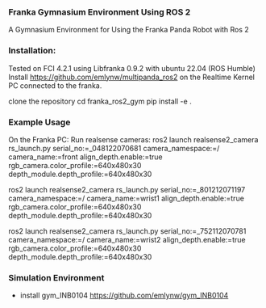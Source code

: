 ### Franka Gymnasium Environment Using ROS 2

A Gymnasium Environment for Using the Franka Panda Robot with Ros 2

### Installation:

Tested on FCI 4.2.1 using Libfranka 0.9.2 with ubuntu 22.04 (ROS Humble)
Install https://github.com/emlynw/multipanda_ros2 on the Realtime Kernel PC connected to the franka. 

clone the repository
cd franka_ros2_gym
pip install -e .

### Example Usage
On the Franka PC: 
Run realsense cameras: 
ros2 launch realsense2_camera rs_launch.py serial_no:=_048122070681 camera_namespace:=/ camera_name:=front align_depth.enable:=true rgb_camera.color_profile:=640x480x30 depth_module.depth_profile:=640x480x30

ros2 launch realsense2_camera rs_launch.py serial_no:=_801212071197 camera_namespace:=/ camera_name:=wrist1 align_depth.enable:=true rgb_camera.color_profile:=640x480x30 depth_module.depth_profile:=640x480x30

ros2 launch realsense2_camera rs_launch.py serial_no:=_752112070781 camera_namespace:=/ camera_name:=wrist2 align_depth.enable:=true rgb_camera.color_profile:=640x480x30 depth_module.depth_profile:=640x480x30


### Simulation Environment
- install gym_INB0104 https://github.com/emlynw/gym_INB0104


